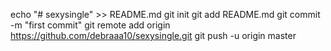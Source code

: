 echo "# sexysingle" >> README.md
git init
git add README.md
git commit -m "first commit"
git remote add origin https://github.com/debraaa10/sexysingle.git
git push -u origin master
